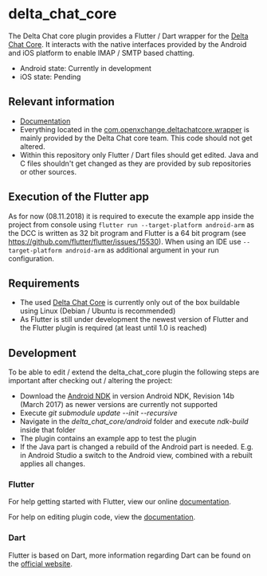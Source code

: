 # delta_chat_core

The Delta Chat core plugin provides a Flutter / Dart wrapper for the [Delta Chat Core](https://github.com/deltachat/deltachat-core). 
It interacts with the native interfaces provided by the Android and iOS platform to enable IMAP / SMTP based chatting.

- Android state: Currently in development
- iOS state: Pending

## Relevant information
- [Documentation](https://confluence-public.open-xchange.com/display/COIPublic/OX+Talk+Mobile+App)
- Everything located in the [com.openxchange.deltachatcore.wrapper](https://gitlab.open-xchange.com/mobile/talk/tree/develop/delta_chat_core/android/src/main/java/com/openxchange/deltachatcore/wrapper) is mainly provided by the Delta Chat core team. This code should not get altered.
- Within this repository only Flutter / Dart files should get edited. Java and C files shouldn't get changed as they are provided by sub repositories or other sources.

## Execution of the Flutter app
As for now (08.11.2018) it is required to execute the example app inside the project from console using ```flutter run --target-platform android-arm``` as the DCC is written as 32 bit program and Flutter is a 
64 bit program (see https://github.com/flutter/flutter/issues/15530). When using an IDE use ```--target-platform android-arm``` as additional argument in your run configuration.

## Requirements
- The used [Delta Chat Core](https://github.com/deltachat/deltachat-core) is currently only out of the box buildable using Linux (Debian / Ubuntu is recommended)
- As Flutter is still under development the newest version of Flutter and the Flutter plugin is required (at least until 1.0 is reached)

## Development
To be able to edit / extend the delta_chat_core plugin the following steps are important after checking out / altering the project:

- Download the [Android NDK](https://developer.android.com/ndk/downloads/older_releases) in version Android NDK, Revision 14b (March 2017) as newer versions are currently not supported 
- Execute *git submodule update --init --recursive*
- Navigate in the *delta_chat_core/android* folder and execute *ndk-build* inside that folder
- The plugin contains an example app to test the plugin
- If the Java part is changed a rebuild of the Android part is needed. E.g. in Android Studio a switch to the Android view, combined with a rebuilt applies all changes.

### Flutter 

For help getting started with Flutter, view our online
[documentation](https://flutter.io/).

For help on editing plugin code, view the [documentation](https://flutter.io/developing-packages/#edit-plugin-package).

### Dart

Flutter is based on Dart, more information regarding Dart can be found on the [official website](https://www.dartlang.org/).
